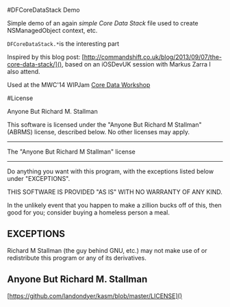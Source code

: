 #DFCoreDataStack Demo

Simple demo of an again _simple Core Data Stack_ file used to create NSManagedObject context, etc.

`DFCoreDataStack.*`is the interesting part

Inspired by this blog post: [http://commandshift.co.uk/blog/2013/09/07/the-core-data-stack/](), based on an iOSDevUK session with Markus Zarra I also attend.

Used at the MWC'14 WIPJam [Core Data Workshop](http://wipjammwc14.sched.org/event/c80b40922c7abb24aa768388f60fa5b6)

#License

Anyone But Richard M. Stallman

This software is licensed under the "Anyone But Richard M Stallman"
(ABRMS) license, described below. No other licenses may apply.


--------------------------------------------
The "Anyone But Richard M Stallman" license

--------------------------------------------

Do anything you want with this program, with the exceptions listed
below under "EXCEPTIONS".

THIS SOFTWARE IS PROVIDED "AS IS" WITH NO WARRANTY OF ANY KIND.

In the unlikely event that you happen to make a zillion bucks off of
this, then good for you; consider buying a homeless person a meal.


EXCEPTIONS
----------

Richard M Stallman (the guy behind GNU, etc.) may not make use of or
redistribute this program or any of its derivatives.
## Anyone But Richard M. Stallman


[https://github.com/landondyer/kasm/blob/master/LICENSE]()
